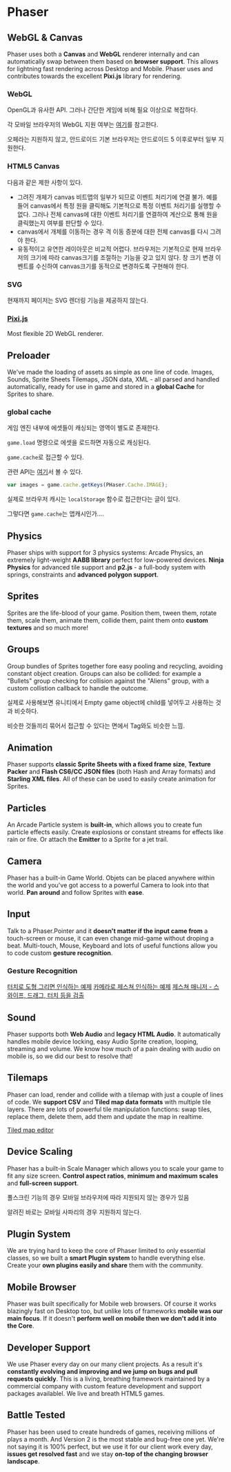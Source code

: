 # Phaser

## WebGL & Canvas

Phaser uses both a **Canvas** and **WebGL** renderer internally and can automatically swap between them based on **browser support**. This allows for lightning fast rendering across Desktop and Mobile. Phaser uses and contributes towards the excellent **Pixi.js** library for rendering.

### WebGL

OpenGL과 유사한 API. 그러나 간단한 게임에 비해 필요 이상으로 복잡하다.

각 모바일 브라우저의 WebGL 지원 여부는 [여기](http://caniuse.com/#feat=webgl)를 참고한다.

오페라는 지원하지 않고, 안드로이드 기본 브라우저는 안드로이드 5 이후로부터 일부 지원한다.



### HTML5 Canvas

다음과 같은 제한 사항이 있다.

- 그려진 개체가 canvas 비트맵의 일부가 되므로 이벤트 처리기에 연결 불가. 예를 들어 canvas에서 특정 원을 클릭해도 기본적으로 특정 이벤트 처리기를 실행할 수 없다. 그러나 전체 canvas에 대한 이벤트 처리기를 연결하여 계산으로 통해 원을 클릭했는지 여부를 판단할 수 있다.
- canvas에서 개체를 이동하는 경우 격 이동 증분에 대한 전체 canvas를 다시 그려야 한다.
- 유동적이고 유연한 레이아웃은 비교적 어렵다. 브라우저는 기본적으로 현재 브라우저의 크기에 따라 canvas크기를 조절하는 기능을 갖고 있지 않다. 창 크기 변경 이벤트를 수신하여 canvas크기를 동적으로 변경하도록 구현해야 한다.

### SVG 

현재까지 페이저는 SVG 렌더링 기능을 제공하지 않는다.

### [Pixi.js](http://www.pixijs.com/)

Most flexible 2D WebGL renderer.



## Preloader

We've made the loading of assets as simple as one line of code. Images, Sounds, Sprite Sheets Tilemaps, JSON data, XML - all parsed and handled automatically, ready for use in game and stored in a **global Cache** for Sprites to share.

### global cache

게임 엔진 내부에 에셋들이 캐싱되는 영역이 별도로 존재한다.

`game.load` 명령으로 에셋을 로드하면 자동으로 캐싱된다.

`game.cache`로 접근할 수 있다.

관련 API는 [여기](http://phaser.io/docs/2.6.2/Phaser.Cache.html)서 볼 수 있다.

```javascript
var images = game.cache.getKeys(PHaser.Cache.IMAGE);
```

실제로 브라우저 캐시는 `localStorage` 함수로 접근한다는 글이 있다.

그렇다면 `game.cache`는 앱캐시인가....


## Physics

Phaser ships with support for 3 physics systems: Arcade Physics, an extremely light-weight **AABB library** perfect for low-powered devices. **Ninja Physics** for advanced tile support and **p2.js** - a full-body system with springs, constraints and **advanced polygon support**.



## Sprites

Sprites are the life-blood of your game. Position them, tween them, rotate them, scale them, animate them, collide them, paint them onto **custom textures** and so much more!



## Groups

Group bundles of Sprites together fore easy pooling and recycling, avoiding constant object creation. Groups can also be collided: for example a "Bullets" group checking for collision against the "Aliens" group, with a custom collistion callback to handle the outcome.

실제로 사용해보면 유니티에서 Empty game object에 child를 넣어두고 사용하는 것과 비슷하다.

비슷한 것들끼리 묶어서 접근할 수 있다는 면에서 Tag와도 비슷한 느낌.



## Animation

Phaser supports **classic Sprite Sheets with a fixed frame size**, **Texture Packer** and **Flash CS6/CC JSON files** (both Hash and Array formats) and **Starling XML files**. All of these can be used to easily create animation for Sprites.



## Particles

An Arcade Particle system is **built-in**, which allows you to create fun particle effects easily. Create explosions or constant streams for effects like rain or fire. Or attach the **Emitter** to a Sprite for a jet trail.



## Camera

Phaser has a built-in Game World. Objets can be placed anywhere within the world and you've got access to a powerful Camera to look into that world. **Pan around** and follow Sprites with **ease**.



## Input 

Talk to a Phaser.Pointer and it **doesn't matter if the input came from** a touch-screen or mouse, it can even change mid-game without droping a beat. Multi-touch, Mouse, Keyboard and lots of useful functions allow you to code custom **gesture recognition**.

### Gesture Recognition

[터치로 도형 그리면 인식하는 예제](http://webcodingeasy.com/JS-classes/Javascript-gesture-recognition)
[카메라로 제스쳐 인식하는 예제](https://github.com/riomus/phaser-gesture)
[제스쳐 매니저 - 스와이프, 드래그, 터치 등을 검출](https://gist.github.com/eguneys/5cf315287f9fbf413769)



## Sound

Phaser supports both **Web Audio** and **legacy HTML Audio**. It automatically handles mobile device locking, easy Audio Sprite creation, looping, streaming and volume. We know how much of a pain dealing with audio on mobile is, so we did our best to resolve that!

## Tilemaps

Phaser can load, render and collide with a tilemap with just a couple of lines of code. We **support CSV** and **Tiled map data formats** with multiple tile layers. There are lots of powerful tile manipulation functions: swap tiles, replace them, delete them, add them and update the map in realtime.

[Tiled map editor](http://www.mapeditor.org/)


## Device Scaling

Phaser has a built-in Scale Manager which allows you to scale your game to fit any size screen. **Control aspect ratios**, **minimum and maximum scales** and **full-screen support**.

풀스크린 기능의 경우 모바일 브라우저에 따라 지원되지 않는 경우가 있음

알려진 바로는 모바일 사파리의 경우 지원하지 않는다.

## Plugin System

We are trying hard to keep the core of Phaser limited to only essential classes, so we built a **smart Plugin system** to handle everything else. Create your **own plugins easily and share** them with the community.

## Mobile Browser

Phaser was built specifically for Mobile web browsers. Of course it works blazingly fast on Desktop too, but unlike lots of frameworks **mobile was our main focus**. If it doesn't **perform well on mobile then we don't add it into the Core**.

## Developer Support

We use Phaser every day on our many client projects. As a result it's **constantly evolving and improving and we jump on bugs and pull requests quickly**. This is a living, breathing framework maintained by a commercial company with custom feature development and support packages availablel. We live and breath HTML5 games.

## Battle Tested

Phaser has been used to create hundreds of games, receiving millions of plays a month. And Version 2 is the most stable and bug-free one yet. We're not saying it is 100% perfect, but we use it for our client work every day, **issues get resolved fast** and we stay **on-top of the changing browser landscape**.